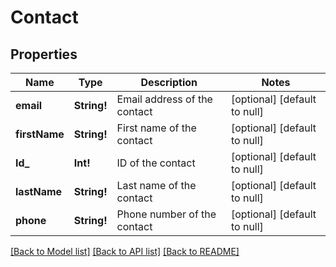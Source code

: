 # Contact

## Properties
Name | Type | Description | Notes
------------ | ------------- | ------------- | -------------
**email** | **String!** | Email address of the contact | [optional] [default to null]
**firstName** | **String!** | First name of the contact | [optional] [default to null]
**Id_** | **Int!** | ID of the contact | [optional] [default to null]
**lastName** | **String!** | Last name of the contact | [optional] [default to null]
**phone** | **String!** | Phone number of the contact | [optional] [default to null]

[[Back to Model list]](../README.md#documentation-for-models) [[Back to API list]](../README.md#documentation-for-api-endpoints) [[Back to README]](../README.md)


